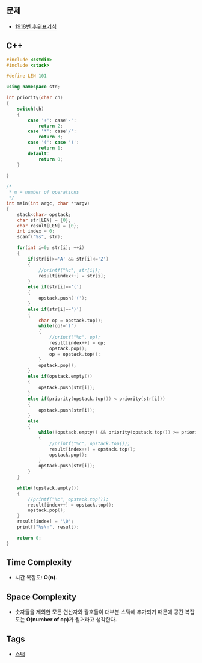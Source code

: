 ## 문제
- [1918번 후위표기식](https://www.acmicpc.net/problem/1918)

## C++
```cpp
#include <cstdio>
#include <stack>

#define LEN 101

using namespace std;

int priority(char ch)
{
	switch(ch)
	{
		case '+': case'-':
			return 2;
		case '*': case'/':
			return 3;
		case '(': case ')':
			return 1;
		default:	
			return 0;
	}

}

/*
 * m = number of operations
 */
int main(int argc, char **argv)
{
	stack<char> opstack;
	char str[LEN] = {0};
	char result[LEN] = {0};
	int index = 0;
	scanf("%s", str);

	for(int i=0; str[i]; ++i)
	{
		if(str[i]>='A' && str[i]<='Z')
		{
			//printf("%c", str[i]);
			result[index++] = str[i];
		}
		else if(str[i]=='(')
		{
			opstack.push('(');
		}
		else if(str[i]==')')
		{
			char op = opstack.top();
			while(op!='(')
			{
				//printf("%c", op);
				result[index++] = op;
				opstack.pop();
				op = opstack.top();
			}
			opstack.pop();
		}
		else if(opstack.empty())
		{
			opstack.push(str[i]);
		}
		else if(priority(opstack.top()) < priority(str[i]))
		{
			opstack.push(str[i]);
		}
		else
		{
			while(!opstack.empty() && priority(opstack.top()) >= priority(str[i]))
			{
				//printf("%c", opstack.top());
				result[index++] = opstack.top();
				opstack.pop();
			}
			opstack.push(str[i]);
		}
	}

	while(!opstack.empty())
	{
		//printf("%c", opstack.top());
		result[index++] = opstack.top();
		opstack.pop();
	}
	result[index] = '\0';
	printf("%s\n", result);

	return 0;
}
```

## Time Complexity
- 시간 복잡도: <b>O(n)</b>.

## Space Complexity
- 숫자들을 제외한 모든 연산자와 괄호들이 대부분 스택에 추가되기 때문에 공간 복잡도는  <b>O(number of op)</b>가 될거라고 생각한다.

## Tags
- [스택](https://github.com/myoi-oj/baekjoon-oj#stack)
